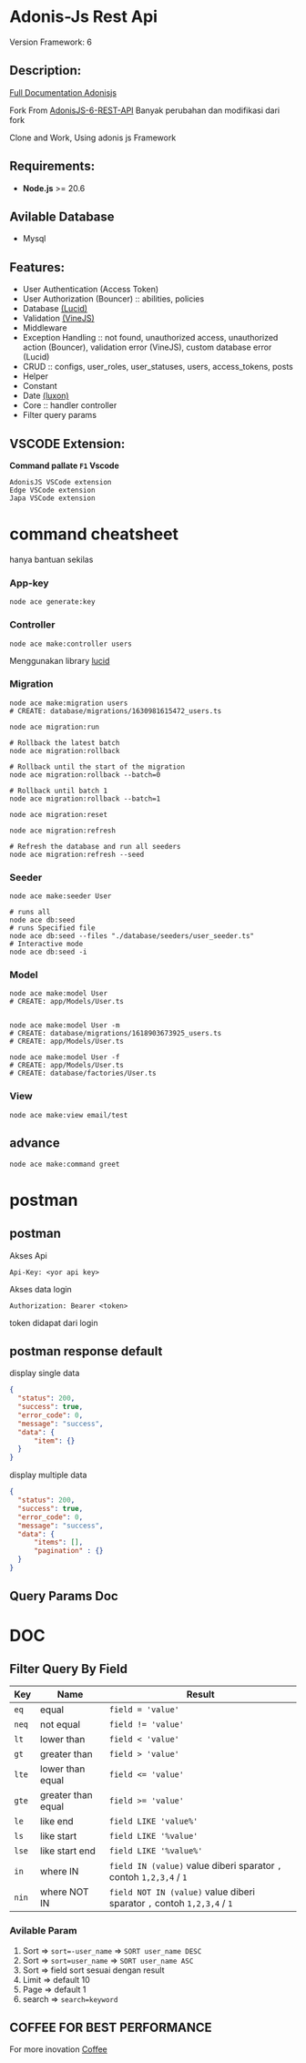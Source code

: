 # Adonis-Js Rest Api

Version Framework: 6

## Description:

[Full Documentation Adonisjs](https://docs.adonisjs.com/guides/preface/introduction)

Fork From [AdonisJS-6-REST-API](https://github.com/rayhannovelo/AdonisJS-6-REST-API/tree/main) Banyak perubahan dan modifikasi dari fork

Clone and Work, Using adonis js Framework


## Requirements:
- **Node.js** >= 20.6

## Avilable Database
- Mysql

## Features:
- User Authentication (Access Token)
- User Authorization (Bouncer) :: abilities, policies
- Database [(Lucid)](https://lucid.adonisjs.com/docs/table-builder)
- Validation [(VineJS)](https://vinejs.dev/docs/types/string#defining-error-messages)
- Middleware
- Exception Handling :: not found, unauthorized access, unauthorized action (Bouncer), validation error (VineJS), custom database error (Lucid)
- CRUD :: configs, user_roles, user_statuses, users, access_tokens, posts
- Helper
- Constant
- Date [(luxon)](https://moment.github.io/luxon/#/?id=luxon)
- Core :: handler controller
- Filter query params


## VSCODE Extension:

**Command pallate ``F1`` Vscode**

```
AdonisJS VSCode extension
Edge VSCode extension
Japa VSCode extension
```

# command cheatsheet
hanya bantuan sekilas

### App-key
```
node ace generate:key 
```

### Controller
```
node ace make:controller users
```

Menggunakan library [lucid](https://lucid.adonisjs.com/docs/introduction)


### Migration
```
node ace make:migration users
# CREATE: database/migrations/1630981615472_users.ts

node ace migration:run

# Rollback the latest batch
node ace migration:rollback

# Rollback until the start of the migration
node ace migration:rollback --batch=0

# Rollback until batch 1
node ace migration:rollback --batch=1

node ace migration:reset

node ace migration:refresh

# Refresh the database and run all seeders
node ace migration:refresh --seed

```

### Seeder
```
node ace make:seeder User

# runs all
node ace db:seed
# runs Specified file
node ace db:seed --files "./database/seeders/user_seeder.ts"
# Interactive mode
node ace db:seed -i

```

### Model
```
node ace make:model User
# CREATE: app/Models/User.ts


node ace make:model User -m
# CREATE: database/migrations/1618903673925_users.ts
# CREATE: app/Models/User.ts

node ace make:model User -f
# CREATE: app/Models/User.ts
# CREATE: database/factories/User.ts
```


### View
```
node ace make:view email/test
```

## advance
```
node ace make:command greet
```


# postman

## postman

Akses Api
```
Api-Key: <yor api key>
```

Akses data login
```
Authorization: Bearer <token>
```
token didapat dari login

## postman response default

display single data
```json
{
  "status": 200,
  "success": true,
  "error_code": 0,
  "message": "success",
  "data": {
      "item": {}
  }
}
```

display multiple data
```json
{
  "status": 200,
  "success": true,
  "error_code": 0,
  "message": "success",
  "data": {
      "items": [],
      "pagination" : {}
  }
}
```

## Query Params Doc

DOC
===============

## Filter Query By Field

| Key| Name | Result |
| ---- | --- | ---- |
| `eq` | equal | `field = 'value'` |
| `neq` | not equal | `field != 'value'` |
| `lt` | lower than | `field < 'value'` |
| `gt` | greater than | `field > 'value'` |
| `lte` | lower than equal | `field <= 'value'` |
| `gte` | greater than equal | `field >= 'value'` |
| `le` | like end | `field LIKE 'value%'` |
| `ls` | like start | `field LIKE '%value'` |
| `lse` | like start end | `field LIKE '%value%'` |
| `in` | where IN | `field IN (value)` value diberi sparator `,` contoh `1,2,3,4` / `1` |
| `nin` | where NOT IN | `field NOT IN (value)` value diberi sparator `,` contoh `1,2,3,4` / `1` |

### Avilable Param
1. Sort => `sort=-user_name` => `SORT user_name DESC`
2. Sort => `sort=user_name` => `SORT user_name ASC`
3. Sort => field sort sesuai dengan result
4. Limit => default 10 
5. Page => default 1
6. search => `search=keyword` 


## COFFEE FOR BEST PERFORMANCE

For more inovation [Coffee](https://saidqb.github.io/coffee)

